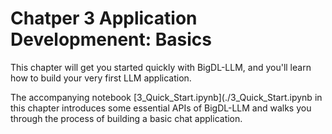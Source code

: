 # Chatper 3 Application Developmenent: Basics

This chapter will get you started quickly with BigDL-LLM, and you'll learn how to build your very first LLM application. 

The accompanying notebook  [3_Quick_Start.ipynb](./3_Quick_Start.ipynb in this chapter introduces some essential APIs of BigDL-LLM and walks you through the process of building a basic chat application.
